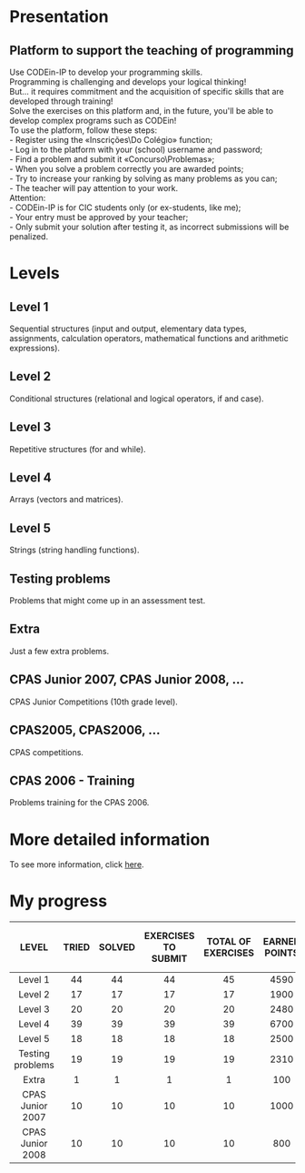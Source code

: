 # Presentation

## Platform to support the teaching of programming

<p>
	Use CODEin-IP to develop your programming skills.<br>
	Programming is challenging and develops your logical thinking!<br>
	But... it requires commitment and the acquisition of specific skills that are developed through training!<br>
	Solve the exercises on this platform and, in the future, you'll be able to develop complex programs such as CODEin!<br>
	To use the platform, follow these steps:<br>
	- Register using the «Inscrições\Do Colégio» function;<br>
	- Log in to the platform with your (school) username and password;<br>
	- Find a problem and submit it «Concurso\Problemas»;<br>
	- When you solve a problem correctly you are awarded points;<br>
	- Try to increase your ranking by solving as many problems as you can;<br>
	- The teacher will pay attention to your work.<br>
	Attention:<br>
	- CODEin-IP is for CIC students only (or ex-students, like me);<br>
	- Your entry must be approved by your teacher;<br>
	- Only submit your solution after testing it, as incorrect submissions will be penalized.
</p>

# Levels

## Level 1

<p>
	Sequential structures (input and output, elementary data types, assignments, calculation operators, mathematical functions and arithmetic expressions).
</p>

## Level 2

<p>
	Conditional structures (relational and logical operators, if and case).
</p>

## Level 3

<p>
	Repetitive structures (for and while).
</p>

## Level 4

<p>
	Arrays (vectors and matrices).
</p>

## Level 5

<p>
	Strings (string handling functions).
</p>

## Testing problems

<p>
	Problems that might come up in an assessment test.
</p>

## Extra

<p>
	Just a few extra problems.
</p>

## CPAS Junior 2007, CPAS Junior 2008, ...

<p>
	CPAS Junior Competitions (10th grade level).
</p>

## CPAS2005, CPAS2006, ...

<p>
	CPAS competitions.
</p>

## CPAS 2006 - Training

<p>
	Problems training for the CPAS 2006.
</p>

# More detailed information

<p>
	To see more information, click <a href="https://winhost.cic.pt/IP/">here</a>.
</p>

# My progress

<div align="center">
	<table style="text-align: center">
		<thead>
			<tr>
				<th>LEVEL</th>
				<th>TRIED</th>
				<th>SOLVED</th>
				<th>EXERCISES TO SUBMIT</th>
				<th>TOTAL OF EXERCISES</th>
				<th>EARNED POINTS</th>
				<th>TOTAL OF POSSIBLE POINTS</th>
				<th>PROGRESS</th>
			</tr>
		</thead>
		<tbody>
			<tr>
				<td>Level 1</td>
				<td>44</td>
				<td>44</td>
				<td>44</td>
				<td>45</td>
				<td>4590</td>
				<td>4600</td>
				<td>100%</td>
			</tr>
			<tr>
				<td>Level 2</td>
				<td>17</td>
				<td>17</td>
				<td>17</td>
				<td>17</td>
				<td>1900</td>
				<td>1900</td>
				<td>100%</td>
			</tr>
			<tr>
				<td>Level 3</td>
				<td>20</td>
				<td>20</td>
				<td>20</td>
				<td>20</td>
				<td>2480</td>
				<td>2500</td>
				<td>100%</td>
			</tr>
			<tr>
				<td>Level 4</td>
				<td>39</td>
				<td>39</td>
				<td>39</td>
				<td>39</td>
				<td>6700</td>
				<td>6700</td>
				<td>100%</td>
			</tr>
			<tr>
				<td>Level 5</td>
				<td>18</td>
				<td>18</td>
				<td>18</td>
				<td>18</td>
				<td>2500</td>
				<td>2500</td>
				<td>100%</td>
			</tr>
			<tr>
				<td>Testing problems</td>
				<td>19</td>
				<td>19</td>
				<td>19</td>
				<td>19</td>
				<td>2310</td>
				<td>2350</td>
				<td>100%</td>
			</tr>
			<tr>
				<td>Extra</td>
				<td>1</td>
				<td>1</td>
				<td>1</td>
				<td>1</td>
				<td>100</td>
				<td>100</td>
				<td>100%</td>
			</tr>
			<tr>
				<td>CPAS Junior 2007</td>
				<td>10</td>
				<td>10</td>
				<td>10</td>
				<td>10</td>
				<td>1000</td>
				<td>1000</td>
				<td>100%</td>
			</tr>
			<tr>
				<td>CPAS Junior 2008</td>
				<td>10</td>
				<td>10</td>
				<td>10</td>
				<td>10</td>
				<td>800</td>
				<td>1000</td>
				<td>100%</td>
			</tr>
		</tbody>
	</table>
</div>
